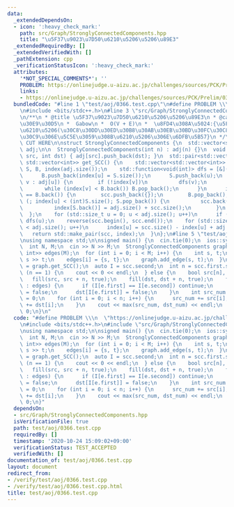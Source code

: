 ```yaml
---
data:
  _extendedDependsOn:
  - icon: ':heavy_check_mark:'
    path: src/Graph/StronglyConnectedComponents.hpp
    title: "\u5F37\u9023\u7D50\u6210\u5206\u5206\u89E3"
  _extendedRequiredBy: []
  _extendedVerifiedWith: []
  _pathExtension: cpp
  _verificationStatusIcon: ':heavy_check_mark:'
  attributes:
    '*NOT_SPECIAL_COMMENTS*': ''
    PROBLEM: https://onlinejudge.u-aizu.ac.jp/challenges/sources/PCK/Prelim/0366
    links:
    - https://onlinejudge.u-aizu.ac.jp/challenges/sources/PCK/Prelim/0366
  bundledCode: "#line 1 \"test/aoj/0366.test.cpp\"\n#define PROBLEM \\\n  \"https://onlinejudge.u-aizu.ac.jp/challenges/sources/PCK/Prelim/0366\"\
    \n#include <bits/stdc++.h>\n#line 3 \"src/Graph/StronglyConnectedComponents.hpp\"\
    \n/**\n * @title \u5F37\u9023\u7D50\u6210\u5206\u5206\u89E3\n * @category \u30B0\
    \u30E9\u30D5\n *  Gabow\n *  O(V + E)\n *  \u8FD4\u308A\u5024:{\u5F37\u9023\u7D50\
    \u6210\u5206(\u30C8\u30DD\u30ED\u30B8\u30AB\u30EB\u30BD\u30FC\u30C8),\u30CE\u30FC\
    \u30C9\u306E\u5C5E\u3059\u308B\u6210\u5206\u306E\u6DFB\u5B57}\n */\n\n// BEGIN\
    \ CUT HERE\n\nstruct StronglyConnectedComponents {\n  std::vector<std::vector<int>>\
    \ adj;\n\n  StronglyConnectedComponents(int n) : adj(n) {}\n  void add_edge(int\
    \ src, int dst) { adj[src].push_back(dst); }\n  std::pair<std::vector<std::vector<int>>,\
    \ std::vector<int>> get_SCC() {\n    std::vector<std::vector<int>> scc;\n    std::vector<int>\
    \ S, B, index(adj.size());\n    std::function<void(int)> dfs = [&](int u) {\n\
    \      B.push_back(index[u] = S.size());\n      S.push_back(u);\n      for (int\
    \ v : adj[u]) {\n        if (!index[v])\n          dfs(v);\n        else\n   \
    \       while (index[v] < B.back()) B.pop_back();\n      }\n      if (index[u]\
    \ == B.back()) {\n        scc.push_back({});\n        B.pop_back();\n        for\
    \ (; index[u] < (int)S.size(); S.pop_back()) {\n          scc.back().push_back(S.back());\n\
    \          index[S.back()] = adj.size() + scc.size();\n        }\n      }\n  \
    \  };\n    for (std::size_t u = 0; u < adj.size(); u++)\n      if (!index[u])\
    \ dfs(u);\n    reverse(scc.begin(), scc.end());\n    for (std::size_t u = 0; u\
    \ < adj.size(); u++)\n      index[u] = scc.size() - index[u] + adj.size();\n \
    \   return std::make_pair(scc, index);\n  }\n};\n#line 5 \"test/aoj/0366.test.cpp\"\
    \nusing namespace std;\n\nsigned main() {\n  cin.tie(0);\n  ios::sync_with_stdio(0);\n\
    \  int N, M;\n  cin >> N >> M;\n  StronglyConnectedComponents graph(N);\n  vector<pair<int,\
    \ int>> edges(M);\n  for (int i = 0; i < M; i++) {\n    int s, t;\n    cin >>\
    \ s >> t;\n    edges[i] = {s, t};\n    graph.add_edge(s, t);\n  }\n  auto scc\
    \ = graph.get_SCC();\n  auto I = scc.second;\n  int n = scc.first.size();\n  if\
    \ (n == 1) {\n    cout << 0 << endl;\n  } else {\n    bool src[n], dst[n];\n \
    \   fill(src, src + n, true);\n    fill(dst, dst + n, true);\n    for (auto &e\
    \ : edges) {\n      if (I[e.first] == I[e.second]) continue;\n      src[I[e.second]]\
    \ = false;\n      dst[I[e.first]] = false;\n    }\n    int src_num = 0, dst_num\
    \ = 0;\n    for (int i = 0; i < n; i++) {\n      src_num += src[i];\n      dst_num\
    \ += dst[i];\n    }\n    cout << max(src_num, dst_num) << endl;\n  }\n  return\
    \ 0;\n}\n"
  code: "#define PROBLEM \\\n  \"https://onlinejudge.u-aizu.ac.jp/challenges/sources/PCK/Prelim/0366\"\
    \n#include <bits/stdc++.h>\n#include \"src/Graph/StronglyConnectedComponents.hpp\"\
    \nusing namespace std;\n\nsigned main() {\n  cin.tie(0);\n  ios::sync_with_stdio(0);\n\
    \  int N, M;\n  cin >> N >> M;\n  StronglyConnectedComponents graph(N);\n  vector<pair<int,\
    \ int>> edges(M);\n  for (int i = 0; i < M; i++) {\n    int s, t;\n    cin >>\
    \ s >> t;\n    edges[i] = {s, t};\n    graph.add_edge(s, t);\n  }\n  auto scc\
    \ = graph.get_SCC();\n  auto I = scc.second;\n  int n = scc.first.size();\n  if\
    \ (n == 1) {\n    cout << 0 << endl;\n  } else {\n    bool src[n], dst[n];\n \
    \   fill(src, src + n, true);\n    fill(dst, dst + n, true);\n    for (auto &e\
    \ : edges) {\n      if (I[e.first] == I[e.second]) continue;\n      src[I[e.second]]\
    \ = false;\n      dst[I[e.first]] = false;\n    }\n    int src_num = 0, dst_num\
    \ = 0;\n    for (int i = 0; i < n; i++) {\n      src_num += src[i];\n      dst_num\
    \ += dst[i];\n    }\n    cout << max(src_num, dst_num) << endl;\n  }\n  return\
    \ 0;\n}"
  dependsOn:
  - src/Graph/StronglyConnectedComponents.hpp
  isVerificationFile: true
  path: test/aoj/0366.test.cpp
  requiredBy: []
  timestamp: '2020-10-24 15:09:02+09:00'
  verificationStatus: TEST_ACCEPTED
  verifiedWith: []
documentation_of: test/aoj/0366.test.cpp
layout: document
redirect_from:
- /verify/test/aoj/0366.test.cpp
- /verify/test/aoj/0366.test.cpp.html
title: test/aoj/0366.test.cpp
---
```

